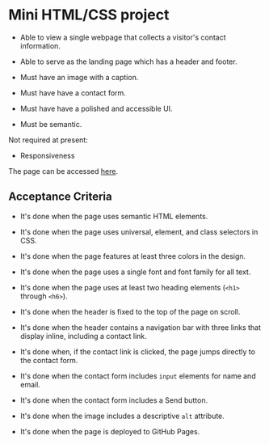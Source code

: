 # Mini HTML/CSS project

- Able to view a single webpage that collects a visitor's contact information.

- Able to serve as the landing page which has a header and footer.

- Must have an image with a caption.

- Must have have a contact form.

- Must have have a polished and accessible UI.

- Must be semantic.

Not required at present:

- Responsiveness

The page can be accessed [here](https://kcsheng.github.io/Mini-landing-page/).

## Acceptance Criteria

- It's done when the page uses semantic HTML elements.

- It's done when the page uses universal, element, and class selectors in CSS.

- It's done when the page features at least three colors in the design.

- It's done when the page uses a single font and font family for all text.

- It's done when the page uses at least two heading elements (`<h1>` through `<h6>`).

- It's done when the header is fixed to the top of the page on scroll.

- It's done when the header contains a navigation bar with three links that display inline, including a contact link.

- It's done when, if the contact link is clicked, the page jumps directly to the contact form.

- It's done when the contact form includes `input` elements for name and email.

- It's done when the contact form includes a Send button.

- It's done when the image includes a descriptive `alt` attribute.

- It's done when the page is deployed to GitHub Pages.
